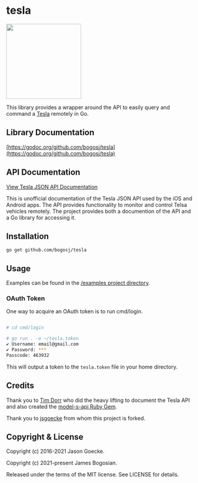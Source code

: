 # tesla

<img src="https://raw.githubusercontent.com/bogosj/tesla/main/.github/images/gotesla.png" width="200px">

This library provides a wrapper around the API to easily query and command a [Tesla](https://www.tesla.com/) remotely in Go.

## Library Documentation

[https://godoc.org/github.com/bogosj/tesla](https://godoc.org/github.com/bogosj/tesla)

## API Documentation

[View Tesla JSON API Documentation](https://tesla-api.timdorr.com/)

This is unofficial documentation of the Tesla JSON API used by the iOS and Android apps. The API provides functionality to monitor and control Telsa vehicles remotely. The project provides both a documention of the API and a Go library for accessing it.

## Installation

```
go get github.com/bogosj/tesla
```

## Usage

Examples can be found in the [/examples project directory](examples).

### OAuth Token

One way to acquire an OAuth token is to run cmd/login.

```sh

# cd cmd/login

# go run . -o ~/tesla.token
✔ Username: email@gmail.com
✔ Password: ***
Passcode: 463932
```

This will output a token to the `tesla.token` file in your home directory.

## Credits

Thank you to [Tim Dorr](https://github.com/timdorr) who did the heavy lifting to document the Tesla API and also created the [model-s-api Ruby Gem](https://github.com/timdorr/model-s-api).

Thank you to [jsgoecke](https://github.com/jsgoecke) from whom this project is forked.

## Copyright & License

Copyright (c) 2016-2021 Jason Goecke.

Copyright (c) 2021-present James Bogosian.

Released under the terms of the MIT license. See LICENSE for details.
